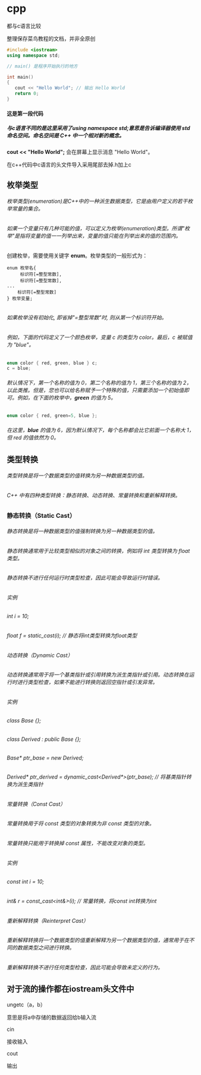 # cpp

都与c语言比较



整理保存菜鸟教程的文档，并非全原创



```c++
#include <iostream>
using namespace std;

// main() 是程序开始执行的地方

int main()
{
   cout << "Hello World"; // 输出 Hello World
   return 0;
}
```

#### 这是第一段代码

##### 与c语言不同的是这里采用了using namespace std;意思是告诉编译器使用 std 命名空间。命名空间是 C++ 中一个相对新的概念。

**cout << "Hello World";** 会在屏幕上显示消息 "Hello World"。



在c++代码中c语言的头文件导入采用尾部去掉.h加上c



## 枚举类型

###### *枚举类型(enumeration)是C++中的一种派生数据类型，它是由用户定义的若干枚举常量的集合。*

###### *如果一个变量只有几种可能的值，可以定义为枚举(enumeration)类型。所谓"枚举"是指将变量的值一一列举出来，变量的值只能在列举出来的值的范围内。*

创建枚举，需要使用关键字 **enum**。枚举类型的一般形式为：

```
enum 枚举名{ 
     标识符[=整型常数], 
     标识符[=整型常数], 
... 
    标识符[=整型常数]
} 枚举变量;
    
```

###### 如果枚举没有初始化, 即省掉"=整型常数"时, 则从第一个标识符开始。

###### 例如，下面的代码定义了一个颜色枚举，变量 c 的类型为 color。最后，c 被赋值为 "blue"。

```c++
enum color { red, green, blue } c;
c = blue;
```

###### 默认情况下，第一个名称的值为 0，第二个名称的值为 1，第三个名称的值为 2，以此类推。但是，您也可以给名称赋予一个特殊的值，只需要添加一个初始值即可。例如，在下面的枚举中，**green** 的值为 5。

```c++
enum color { red, green=5, blue };
```

###### 在这里，**blue** 的值为 6，因为默认情况下，每个名称都会比它前面一个名称大 1，但 red 的值依然为 0。





## 类型转换

###### 类型转换是将一个数据类型的值转换为另一种数据类型的值。

###### C++ 中有四种类型转换：静态转换、动态转换、常量转换和重新解释转换。

### 静态转换（Static Cast）

###### 静态转换是将一种数据类型的值强制转换为另一种数据类型的值。

###### 静态转换通常用于比较类型相似的对象之间的转换，例如将 int 类型转换为 float 类型。

###### 静态转换不进行任何运行时类型检查，因此可能会导致运行时错误。

###### 实例

###### int i = 10;

###### float f = static_cast<float>(i); // 静态将int类型转换为float类型

###### 动态转换（Dynamic Cast）

###### 动态转换通常用于将一个基类指针或引用转换为派生类指针或引用。动态转换在运行时进行类型检查，如果不能进行转换则返回空指针或引发异常。

###### 实例

###### class Base {};

###### class Derived : public Base {};

###### Base* ptr_base = new Derived;

###### Derived* ptr_derived = dynamic_cast<Derived*>(ptr_base); // 将基类指针转换为派生类指针

###### 常量转换（Const Cast）

###### 常量转换用于将 const 类型的对象转换为非 const 类型的对象。

###### 常量转换只能用于转换掉 const 属性，不能改变对象的类型。

###### 实例

###### const int i = 10;

###### int& r = const_cast<int&>(i); // 常量转换，将const int转换为int

###### 重新解释转换（Reinterpret Cast）

###### 重新解释转换将一个数据类型的值重新解释为另一个数据类型的值，通常用于在不同的数据类型之间进行转换。

###### 重新解释转换不进行任何类型检查，因此可能会导致未定义的行为。



## 对于流的操作都在iostream头文件中

ungetc（a，b）

意思是将a中存储的数据返回给b输入流

cin

接收输入

cout

输出

### 